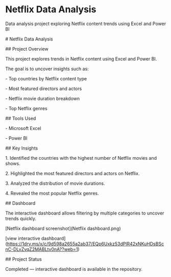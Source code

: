 # Netflix Data Analysis

Data analysis project exploring Netflix content trends using Excel and Power BI

\# Netflix Data Analysis



\## Project Overview

This project explores trends in Netflix content using Excel and Power BI.  

The goal is to uncover insights such as:

\- Top countries by Netflix content type

\- Most featured directors and actors

\- Netflix movie duration breakdown

\- Top Netflix genres



\## Tools Used

\- Microsoft Excel

\- Power BI



\## Key Insights

1\. Identified the countries with the highest number of Netflix movies and shows.

2\. Highlighted the most featured directors and actors on Netflix.

3\. Analyzed the distribution of movie durations.

4\. Revealed the most popular Netflix genres.



\## Dashboard

The interactive dashboard allows filtering by multiple categories to uncover trends quickly.  

\[Netflix dashboard screenshot](Netflix dashboard.png)

\[view interactive dashboard](https://1drv.ms/x/c/9d598a2655a2ab37/EQp6Uxkz53dPlR42xNKuHDsBScnC-DLvZvqZ2MABLtv0nA??web=1) 



\## Project Status

Completed — interactive dashboard is available in the repository.





